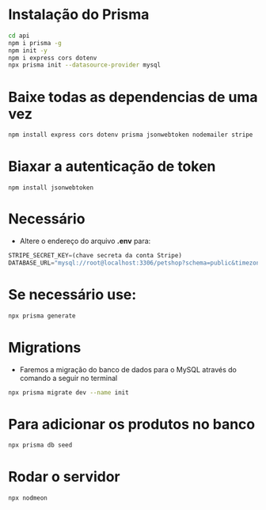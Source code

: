 # Instalação do Prisma 

```bash
cd api
npm i prisma -g 
npm init -y
npm i express cors dotenv
npx prisma init --datasource-provider mysql
```

# Baixe todas as dependencias de uma vez
```bash
npm install express cors dotenv prisma jsonwebtoken nodemailer stripe
```

# Biaxar a autenticação de token 
```
npm install jsonwebtoken
```

# Necessário
- Altere o endereço do arquivo **.env** para:   
```js
STRIPE_SECRET_KEY=(chave secreta da conta Stripe)
DATABASE_URL="mysql://root@localhost:3306/petshop?schema=public&timezone=UTC"
```
# Se necessário use:
```bash
npx prisma generate
```

# Migrations
- Faremos a migração do banco de dados para o MySQL através do comando a seguir no terminal
```bash
npx prisma migrate dev --name init
```

# Para adicionar os produtos no banco
```bash
npx prisma db seed
```

# Rodar o servidor 
```bash
npx nodmeon
```